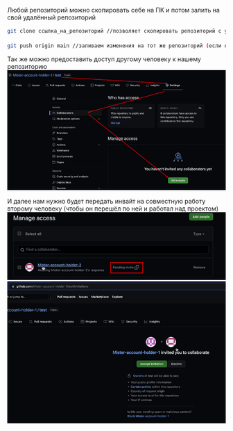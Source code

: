 Любой репозиторий можно скопировать себе на ПК и потом залить на свой удалённый репозиторий

```bash
git clone ссылка_на_репозиторий //позволяет скопировать репозиторий с удалённого сервера к себе на ПК

git push origin main //заливаем изменения на тот же репозиторий (если нам дали к нему доступ)
```

Так же можно предоставить доступ другому человеку к нашему репозиторию
![](_png/Pasted%20image%2020220908084613.png)

И далее нам нужно будет передать инвайт на совместную работу второму человеку (чтобы он перешёл по ней и работал над проектом)
![](_png/Pasted%20image%2020220908084618.png) ![](_png/Pasted%20image%2020220908084623.png)